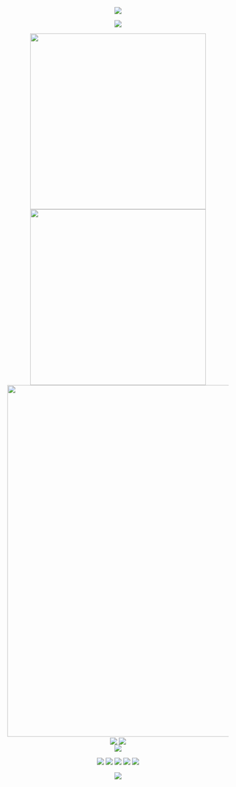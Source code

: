<p align="center">
<img src="https://capsule-render.vercel.app/api?type=waving&color=timeGradient&height=300&&section=header&text=HI%20THERE!&fontSize=90&fontAlign=50&fontAlignY=30&desc=I%20am%20HDAleo!&descAlign=50&descSize=30&descAlignY=60&animation=twinkling">
</p>

<p align="center">
<img src="https://readme-typing-svg.demolab.com?font=Orbitron&size=25&pause=1000&center=true&vCenter=true&random=false&width=600&lines=Hello+World!;Welcome+to+my+GitHub+profile+page!" />
</p>

<p align="center">
<img align="center" width="400" src="https://github-readme-stats.vercel.app/api?username=HDAleo&theme=transparent&include_all_commits=true&show_icons=true&hide_border=true" />
<img align="center" width="400" src="https://streak-stats.demolab.com?user=HDAleo&theme=transparent&date_format=%5BY.%5Dn.j&hide_border=true" />
<br/>
<img width="800" src="https://github-readme-activity-graph.vercel.app/graph?username=HDAleo&theme=github-compact&hide_border=true&area=true">
<br/>
<img align="center" src="https://github-readme-stats.vercel.app/api/wakatime?username=HDAleo&theme=transparent&hide_border=true&layout=compact&langs_count=10" />
<img align="center" src="https://github-readme-stats.vercel.app/api/top-langs/?username=HDAleo&theme=transparent&hide_border=true&layout=donut-vertical&langs_count=5" />
<br/>
<img align="center" src="https://skillicons.dev/icons?i=py,c,cpp,md,matlab&theme=light" />
</p>

<p align="center">
<a href="https://github.com/HDAleo"><img src="https://img.shields.io/badge/GitHub-HDAleo-blue?logo=github" /></a>
<a href="https://space.bilibili.com/37541997"><img src="https://img.shields.io/badge/哔哩哔哩-HDA_-blue?logo=bilibili" /></a>
<img src="https://img.shields.io/badge/QQ-919418984-blue?logo=tencentqq" />
<a href="https://wakatime.com/@HDAleo"><img src="https://wakatime.com/badge/user/6c4ab80f-b2c9-4a51-a122-2e2c76231417.svg" /></a>
<img src="https://komarev.com/ghpvc/?username=HDAleo&abbreviated=true&color=blue" />
</p>

<p align="center">
<img src="https://capsule-render.vercel.app/api?type=waving&color=timeGradient&height=300&&section=footer&text=THE%20END!&fontSize=90&fontAlign=50&fontAlignY=70&desc=Hope%20your%20program%20is%20bug-free!&descAlign=50&descSize=30&descAlignY=40&animation=twinkling">
</p>
